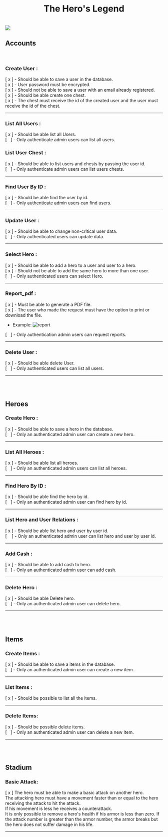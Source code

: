 # <div align=center><strong>The Hero's Legend</strong></div>

<br>
<img src="http">

## <strong>Accounts</strong> 

<br>

### Create User :
[ x ] - Should be able to save a user in the database.<br>
[ x ] - User password must be encrypted.<br>
[ x ] - Should not be able to save a user with an email already registered.<br>
[ x ] - Should be able create one chest.<br>
[ x ] - The chest must receive the id of the created user and the user must receive the id of the chest.<br>


---
### List All Users :
[ x ] - Should be able list all Users.<br>
[   ] - Only authenticate admin users can list all users.

### List User Chest :

[ x ] - Should be able to list users and chests by passing the user id.<br>
[   ] - Only authenticate admin users can list users chests.

---
### Find User By ID : 
[ x ] - Should be able find the user by id.<br>
[   ] - Only authenticate admin users can find users.

---
### Update User :
[ x ] - Should be able to change non-critical user data.<br>
[   ] - Only authenticated users can update data.

---
### Select Hero : 
[ x ] - Should be able to add a hero to a user and user to a hero.<br>
[ x ] - Should not be able to add the same hero to more than one user.<br>
[   ] - Only authenticated users can select Hero.

---
### Report_pdf :
[ x ] - Must be able to generate a PDF file.<br>
[ x ] - The user who made the request must have the option to print or download the file.
- Example:
![report](https://user-images.githubusercontent.com/62814416/128287515-748a68be-02bd-4032-a158-b77a53190dc9.png)

[   ] - Only authentication admin users can request reports.

---
### Delete User :
[ x ] - Should be able delete User.<br>
[   ] - Only authenticated users can list all users. 

---
<br><br>

## <strong>Heroes</strong> 

### Create Hero :
 [ x ] - Should be able to save a hero in the database.<br>
 [   ] - Only an authenticated admin user can create a new hero.

 ---
 ### List All Heroes :
 [ x ] - Should be able list all heroes.<br>
 [   ] - Only an authenticated admin users can list all heroes.

 ---
 ### Find Hero By ID :
 [ x ] - Should be able find the hero by id.<br>
 [   ] - Only an authenticated admin user can find hero by id.

 ---
 ### List Hero and User Relations :
 [ x ] - Should be able list hero and user by user id.<br>
 [    ] - Only an authenticated admin user can list hero and user by user id.

 ---
 ### Add Cash : 
 [ x ] - Should be able to add cash to hero.<br>
 [   ] - Only an authenticated admin user can add cash.
 
 ---
 ### Delete Hero :
 [ x ] - Should be able Delete hero.<br> 
 [   ] - Only an authenticated admin user can delete hero.

 ---
<br><br>

## <strong>Items</strong> 

### Create Items :
 [ x ] - Should be able to save a items in the database.<br>
 [   ] - Only an authenticated admin user can create a new item.

---
 ### List Items : 
 [ x ] - Should be possible to list all the items.

---
 ### Delete Items:
 [ x ] - Should be possible delete items.<br>
 [   ] - Only an authenticated admin user can delete a new item. 

---
<br><br>

## <strong>Stadium</strong> 

### Basic Attack:

[ x ] The hero must be able to make a basic attack on another hero.<br> The attacking hero must have a movement faster than or equal to the hero receiving the attack to hit the attack.<br> If his movement is less he receives a counterattack.<br> It is only possible to remove a hero's health if his armor is less than zero. If the attack number is greater than the armor number, the armor breaks but the hero does not suffer damage in his life.

---